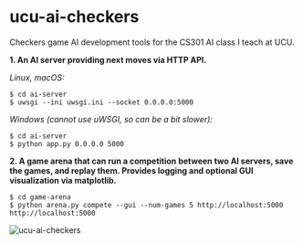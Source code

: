 # ucu-ai-checkers

Checkers game AI development tools for the CS301 AI class I teach at UCU.

**1. An AI server providing next moves via HTTP API.**

_Linux, macOS:_

```
$ cd ai-server
$ uwsgi --ini uwsgi.ini --socket 0.0.0.0:5000
```

_Windows (cannot use uWSGI, so can be a bit slower):_

```
$ cd ai-server
$ python app.py 0.0.0.0 5000
```

**2. A game arena that can run a competition between two AI servers, save the games, and replay them. Provides logging and optional GUI visualization via matplotlib.**

```
$ cd game-arena
$ python arena.py compete --gui --num-games 5 http://localhost:5000 http://localhost:5000
```

![ucu-ai-checkers](https://user-images.githubusercontent.com/2750531/32143627-fa839a28-bcb4-11e7-9d75-bf2698b7c193.gif)
